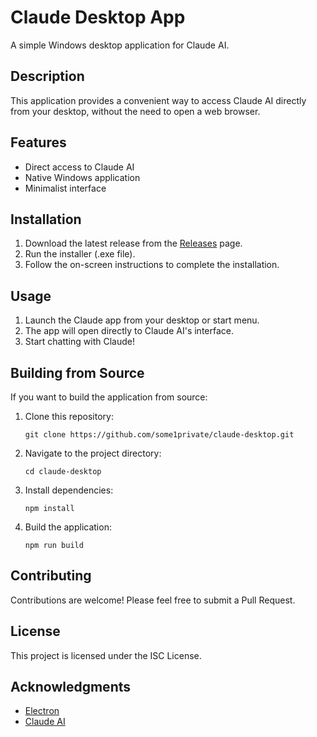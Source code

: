 # Claude Desktop App

A simple Windows desktop application for Claude AI.

## Description

This application provides a convenient way to access Claude AI directly from your desktop, without the need to open a web browser.

## Features

- Direct access to Claude AI
- Native Windows application
- Minimalist interface

## Installation

1. Download the latest release from the [Releases](https://github.com/yourusername/claude-desktop/releases) page.
2. Run the installer (.exe file).
3. Follow the on-screen instructions to complete the installation.

## Usage

1. Launch the Claude app from your desktop or start menu.
2. The app will open directly to Claude AI's interface.
3. Start chatting with Claude!

## Building from Source

If you want to build the application from source:

1. Clone this repository:
   ```
   git clone https://github.com/some1private/claude-desktop.git
   ```
2. Navigate to the project directory:
   ```
   cd claude-desktop
   ```
3. Install dependencies:
   ```
   npm install
   ```
4. Build the application:
   ```
   npm run build
   ```

## Contributing

Contributions are welcome! Please feel free to submit a Pull Request.

## License

This project is licensed under the ISC License.

## Acknowledgments

- [Electron](https://www.electronjs.org/)
- [Claude AI](https://www.anthropic.com/)
